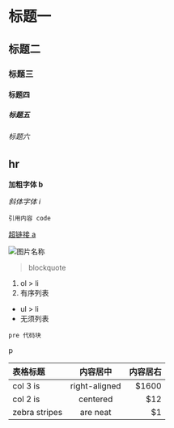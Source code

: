 # 标题一
## 标题二
### 标题三
####  标题四
#####  标题五
######  标题六

hr
---

**加粗字体 b**

*斜体字体 i*

`引用内容 code `

[超链接 a ](http:www.miaopasi.cn)

![图片名称](https://www.cnblogs.com/images/cnblogs_com/lixingwu/1046163/t_favorite.png)

> blockquote 

1.  ol > li
2.  有序列表

- ul > li
- 无须列表

```
pre 代码块
```

p

| 表格标题      | 内容居中      | 内容居右 |
|:------------- |:-------------:| --------:|
| col 3 is      | right-aligned |    $1600 |
| col 2 is      | centered      |      $12 |
| zebra stripes | are neat      |       $1 |